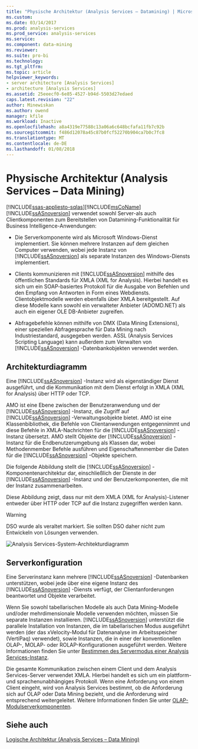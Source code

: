 ```yaml
---
title: "Physische Architektur (Analysis Services – Datamining) | Microsoft Docs"
ms.custom: 
ms.date: 03/14/2017
ms.prod: analysis-services
ms.prod_service: analysis-services
ms.service: 
ms.component: data-mining
ms.reviewer: 
ms.suite: pro-bi
ms.technology: 
ms.tgt_pltfrm: 
ms.topic: article
helpviewer_keywords:
- server architecture [Analysis Services]
- architecture [Analysis Services]
ms.assetid: 25eeecf0-6e85-4527-b94d-5503d27edaed
caps.latest.revision: "22"
author: Minewiskan
ms.author: owend
manager: kfile
ms.workload: Inactive
ms.openlocfilehash: a8a4319e77588c13a06a6c648bcfafa11fb7c92b
ms.sourcegitcommit: f486d12078a45c87b0fcf52270b904ca7b0c7fc8
ms.translationtype: MT
ms.contentlocale: de-DE
ms.lasthandoff: 01/08/2018
---
```

# <a name="physical-architecture-analysis-services---data-mining"></a>Physische Architektur (Analysis Services &ndash; Data Mining)
[!INCLUDE[ssas-appliesto-sqlas](../../includes/ssas-appliesto-sqlas.md)][!INCLUDE[msCoName](../../includes/msconame-md.md)] [!INCLUDE[ssASnoversion](../../includes/ssasnoversion-md.md)] verwendet sowohl Server-als auch Clientkomponenten zum Bereitstellen von Datamining-Funktionalität für Business Intelligence-Anwendungen:  
  
-   Die Serverkomponente wird als Microsoft Windows-Dienst implementiert. Sie können mehrere Instanzen auf dem gleichen Computer verwenden, wobei jede Instanz von [!INCLUDE[ssASnoversion](../../includes/ssasnoversion-md.md)] als separate Instanzen des Windows-Diensts implementiert.  
  
-   Clients kommunizieren mit [!INCLUDE[ssASnoversion](../../includes/ssasnoversion-md.md)] mithilfe des öffentlichen Standards für XMLA (XML for Analysis). Hierbei handelt es sich um ein SOAP-basiertes Protokoll für die Ausgabe von Befehlen und den Empfang von Antworten in Form eines Webdiensts. Clientobjektmodelle werden ebenfalls über XMLA bereitgestellt. Auf diese Modelle kann sowohl ein verwalteter Anbieter (ADOMD.NET) als auch ein eigener OLE DB-Anbieter zugreifen.  
  
-   Abfragebefehle können mithilfe von DMX (Data Mining Extensions), einer speziellen Abfragesprache für Data Mining nach Industriestandard, ausgegeben werden. ASSL (Analysis Services Scripting Language) kann außerdem zum Verwalten von [!INCLUDE[ssASnoversion](../../includes/ssasnoversion-md.md)] -Datenbankobjekten verwendet werden.  
  
## <a name="architectural-diagram"></a>Architekturdiagramm  
 Eine [!INCLUDE[ssASnoversion](../../includes/ssasnoversion-md.md)] -Instanz wird als eigenständiger Dienst ausgeführt, und die Kommunikation mit dem Dienst erfolgt in XMLA (XML for Analysis) über HTTP oder TCP.  
  
 AMO ist eine Ebene zwischen der Benutzeranwendung und der [!INCLUDE[ssASnoversion](../../includes/ssasnoversion-md.md)] -Instanz, die Zugriff auf [!INCLUDE[ssASnoversion](../../includes/ssasnoversion-md.md)] -Verwaltungsobjekte bietet. AMO ist eine Klassenbibliothek, die Befehle von Clientanwendungen entgegennimmt und diese Befehle in XMLA-Nachrichten für die [!INCLUDE[ssASnoversion](../../includes/ssasnoversion-md.md)] -Instanz übersetzt. AMO stellt Objekte der [!INCLUDE[ssASnoversion](../../includes/ssasnoversion-md.md)] -Instanz für die Endbenutzerumgebung als Klassen dar, wobei Methodenmember Befehle ausführen und Eigenschaftenmember die Daten für die [!INCLUDE[ssASnoversion](../../includes/ssasnoversion-md.md)] -Objekte speichern.  
  
 Die folgende Abbildung stellt die [!INCLUDE[ssASnoversion](../../includes/ssasnoversion-md.md)] -Komponentenarchitektur dar, einschließlich der Dienste in der [!INCLUDE[ssASnoversion](../../includes/ssasnoversion-md.md)] -Instanz und der Benutzerkomponenten, die mit der Instanz zusammenarbeiten.  
  
 Diese Abbildung zeigt, dass nur mit dem XMLA (XML for Analysis)-Listener entweder über HTTP oder TCP auf die Instanz zugegriffen werden kann.  
  
> [!WARNING]  
>  DSO wurde als veraltet markiert. Sie sollten DSO daher nicht zum Entwickeln von Lösungen verwenden.  
  
 ![Analysis Services-System-Architekturdiagramm](../../analysis-services/data-mining/media/analysisservicessystemarchitecture.gif "Analysis Services-System-Architekturdiagramm")  
  
## <a name="server-configuration"></a>Serverkonfiguration  
 Eine Serverinstanz kann mehrere [!INCLUDE[ssASnoversion](../../includes/ssasnoversion-md.md)] -Datenbanken unterstützen, wobei jede über eine eigene Instanz des [!INCLUDE[ssASnoversion](../../includes/ssasnoversion-md.md)] -Diensts verfügt, der Clientanforderungen beantwortet und Objekte verarbeitet.  
  
 Wenn Sie sowohl tabellarischen Modelle als auch Data Mining-Modelle und/oder mehrdimensionale Modelle verwenden möchten, müssen Sie separate Instanzen installieren. [!INCLUDE[ssASnoversion](../../includes/ssasnoversion-md.md)] unterstützt die parallele Installation von Instanzen, die im tabellarischen Modus ausgeführt werden (der das xVelocity-Modul für Datenanalyse im Arbeitsspeicher (VertiPaq) verwendet), sowie Instanzen, die in einer der konventionellen OLAP-, MOLAP- oder ROLAP-Konfigurationen ausgeführt werden. Weitere Informationen finden Sie unter [Bestimmen des Servermodus einer Analysis Services-Instanz](../../analysis-services/instances/determine-the-server-mode-of-an-analysis-services-instance.md).  
  
 Die gesamte Kommunikation zwischen einem Client und dem Analysis Services-Server verwendet XMLA. Hierbei handelt es sich um ein plattform- und sprachenunabhängiges Protokoll. Wenn eine Anforderung von einem Client eingeht, wird von Analysis Services bestimmt, ob die Anforderung sich auf OLAP oder Data Mining bezieht, und die Anforderung wird entsprechend weitergeleitet. Weitere Informationen finden Sie unter [OLAP-Modulserverkomponenten](../../analysis-services/multidimensional-models/olap-physical/olap-engine-server-components.md).  
  
## <a name="see-also"></a>Siehe auch  
 [Logische Architektur &#40;Analysis Services – Data Mining&#41;](../../analysis-services/data-mining/logical-architecture-analysis-services-data-mining.md)  
  
  
